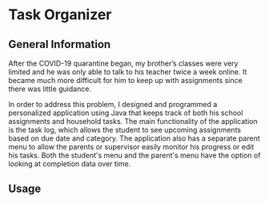 # Task Organizer

## General Information
After the COVID-19 quarantine began, my brother’s classes were very limited and he was only able to talk to his teacher twice a week online. It became much more difficult for him to keep up with assignments since there was little guidance.

In order to address this problem, I designed and programmed a personalized application using Java that keeps track of both his school assignments and household tasks. The main functionality of the application is the task log, which allows the student to see upcoming assignments based on due date and category. The application also has a separate parent menu to allow the parents or supervisor easily monitor his progress or edit his tasks. Both the student's menu and the parent's menu have the option of looking at completion data over time.

## Usage
